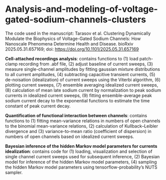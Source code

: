 # Analysis-and-modeling-of-voltage-gated-sodium-channels-clusters
The code used in the manuscript: Tarasov et al. Clustering Dynamically Modulate the Biophysics of Voltage-Gated Sodium Channels: How Nanoscale Phenomena Determine Health and Disease. bioRxiv 2025.05.31.657169; doi: https://doi.org/10.1101/2025.05.31.657169

**Cell-attached recordings analysis**: contains functions to (1) load patch-clamp recording from .abf file, (2) adjust baseline of current sweeps, (3) measure single-channel amplitudes by fitting gaussian mixture distributions to all current amplitudes, (4) subtracting capacitive transient currents, (5) de-noisation (idealization) of current sweeps using the Viterbi algorithm, (6) plotting current sweeps, (7) ensemble averaging idealized current sweeps, (8) calculation of mean late sodium current by normalization to peak sodium currents in idealized current sweeps, (9) fitting ensemble-average peak sodium current decay to the exponential functions to estimate the time constant of peak current decay.

**Quantification of functional interaction between channels**: contains functions to (1) fitting mean-variance relations in numbers of open channels to the binomial mean-variance relations, (2) calculation of Kullback–Leibler divergence and (3) variance-to-mean ratio (coefficient of dispersion) in numbers of open channels based on idealized current sweeps.

**Bayesian inference of the hidden Markov model parameters for currents idealization**: contains code for (1) loading, visualization and selection of single channel current sweeps used for subsequent inference, (2) Bayesian model for inference of the hidden Markov model parameters, (4) sampling the hidden Markov model parameters using tensorflow-probability’s NUTS sampler. 
